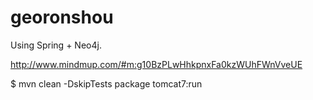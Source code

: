 georonshou
==========

Using Spring + Neo4j.

http://www.mindmup.com/#m:g10BzPLwHhkpnxFa0kzWUhFWnVveUE

$ mvn clean -DskipTests package tomcat7:run